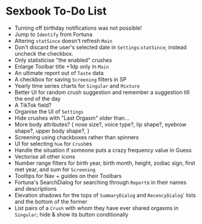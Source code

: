 # Sexbook To-Do List

* Turning off birthday notifications was not possible!
* Jump to `Identify` from Fortuna
* Altering `statSince` doesn't refresh `Main`
* Don't discard the user's selected date in `Settings`:`statSince`; instead uncheck the checkbox.
* Only statisticise "the enabled" crushes
* Enlarge Toolbar title +1dp only in `Main`
* An ultimate report out of `Taste` data
* A checkbox for saving `Screening` filters in SP
* Yearly time series charts for `Singular` and `Mixture`
* Better UI for random crush suggestion and remember a suggestion till the end of the day
* A TikTok field?
* Organise the UI of `Settings`
* Hide crushes with "Last Orgasm" older than...
* More body attributes? { nose size?, voice type?, lip shape?, eyebrow shape?, upper body shape?, }
* Screening using chackboxes rather than spinners
* UI for selecting `hue` for `Crush`es
* Handle the situation if someone puts a crazy frequency value in Guess
* Vectorise all other icons
* Number range filters for birth year, birth month, height, zodiac sign, first met year, and sum
  for `Screening`
* Tooltips for Nav + guides on their Toolbars
* Fortuna's SearchDialog for searching through `Report`s in their names and descriptions
* Elevation shadows for the tops of `SummaryDialog` and `RecencyDialog`' lists and the bottom of the
  former
* List pairs of a `Crush` with whom they have ever shared orgasms in `Singular`; hide & show its
  button conditionally
